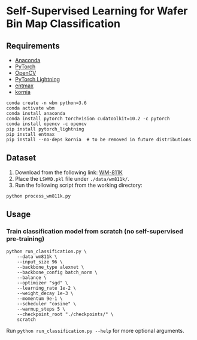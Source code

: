 # Self-Supervised Learning for Wafer Bin Map Classification


## Requirements
- [Anaconda](https://www.anaconda.com/download/)
- [PyTorch](https://pytorch.org)
- [OpenCV](https://pypi.org/project/opencv-python/)
- [PyTorch Lightning](https://github.com/PyTorchLightning/pytorch-lightning)
- [entmax](https://github.com/deep-spin/entmax)
- [kornia](https://github.com/kornia/kornia)
```
conda create -n wbm python=3.6
conda activate wbm
conda install anaconda
conda install pytorch torchvision cudatoolkit=10.2 -c pytorch
conda install opencv -c opencv
pip install pytorch_lightning
pip install entmax
pip install --no-deps kornia  # to be removed in future distributions
```

## Dataset
1. Download from the following link: [WM-811K](https://www.kaggle.com/qingyi/wm811k-wafer-map)
2. Place the `LSWMD.pkl` file under `./data/wm811k/`.
3. Run the following script from the working directory:
```
python process_wm811k.py
```

## Usage
### Train classification model from scratch (no self-supervised pre-training)
```
python run_classification.py \
    --data wm811k \
    --input_size 96 \
    --backbone_type alexnet \
    --backbone_config batch_norm \
    --balance \
    --optimizer "sgd" \
    --learning_rate 1e-2 \
    --weight_decay 1e-3 \
    --momentum 9e-1 \
    --scheduler "cosine" \
    --warmup_steps 5 \
    --checkpoint_root "./checkpoints/" \
    scratch
```
Run ```python run_classification.py --help``` for more optional arguments.
